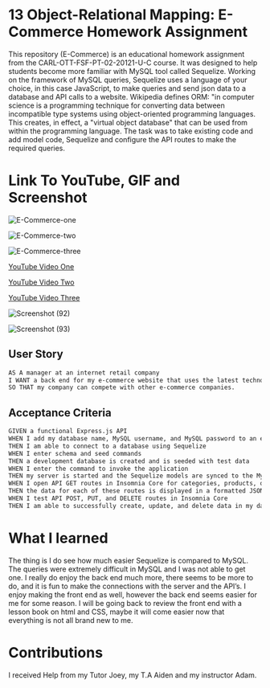 # 13 Object-Relational Mapping: E-Commerce Homework Assignment
This repository (E-Commerce) is an educational homework assignment from the CARL-OTT-FSF-PT-02-20121-U-C course. It was designed to help students become more familiar with
MySQL tool called Sequelize. Working on the framework of MySQL queries, Sequelize uses a language of your choice, in this case JavaScript, to make queries and send json data to a database and API calls to a website. Wikipedia defines ORM: "in computer science is a programming technique for converting data between incompatible type systems using object-oriented programming languages. This creates, in effect, a "virtual object database" that can be used from within the programming language.
The task was to take existing code and add model code, Sequelize and configure the API routes to make the required queries. 

# Link To YouTube, GIF and Screenshot

![E-Commerce-one](./walk-through-video/E-Commerce-one.gif)

![E-Commerce-two](./walk-through-video/E-Commerce-two.gif)

![E-Commerce-three](./walk-through-video/E-Commerce-three.gif)

<a href="https://youtu.be/95uSCnxoyOc">YouTube Video One</a>


<a href="https://youtu.be/vHFgDKxWhjg">YouTube Video Two</a>


<a href="https://youtu.be/AUnx3E2IaBU">YouTube Video Three</a>

![Screenshot (92)](https://user-images.githubusercontent.com/77902368/118882762-85081e00-b8c2-11eb-973b-37889a6d79e0.png)


![Screenshot (93)](https://user-images.githubusercontent.com/77902368/118882776-8afdff00-b8c2-11eb-8584-ae7592bed5ac.png)



## User Story

```md
AS A manager at an internet retail company
I WANT a back end for my e-commerce website that uses the latest technologies.
SO THAT my company can compete with other e-commerce companies.
```

## Acceptance Criteria

```md
GIVEN a functional Express.js API
WHEN I add my database name, MySQL username, and MySQL password to an environment variable file
THEN I am able to connect to a database using Sequelize
WHEN I enter schema and seed commands
THEN a development database is created and is seeded with test data
WHEN I enter the command to invoke the application
THEN my server is started and the Sequelize models are synced to the MySQL database
WHEN I open API GET routes in Insomnia Core for categories, products, or tags
THEN the data for each of these routes is displayed in a formatted JSON
WHEN I test API POST, PUT, and DELETE routes in Insomnia Core
THEN I am able to successfully create, update, and delete data in my database
```

# What I learned 
The thing is I do see how much easier Sequelize is compared to MySQL. The queries were extremely difficult in MySQL and I was not able to get one. I really do enjoy the back end much more, there seems to be more to do, and it is fun to make the connections with the server and the API’s. I enjoy making the front end as well, however the back end seems easier for me for some reason. I will be going back to review the front end with a lesson book on html and CSS, maybe it will come easier now that everything is not all brand new to me. 

# Contributions 
I received Help from my Tutor Joey, my T.A Aiden and my instructor Adam.
